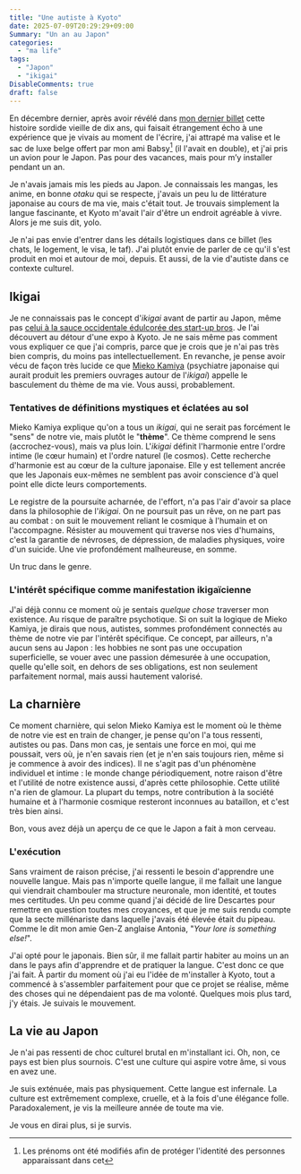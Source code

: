 ```yaml
---
title: "Une autiste à Kyoto"
date: 2025-07-09T20:29:29+09:00
Summary: "Un an au Japon"
categories: 
  - "ma life"
tags: 
  - "Japon"
  - "ikigai"
DisableComments: true
draft: false
---
```


En décembre dernier, après avoir révélé dans [mon dernier billet](../de-quoi-je-me-mele) cette histoire sordide vieille de dix ans, qui faisait étrangement écho à une expérience que je vivais au moment de l'écrire, j'ai attrapé ma valise et le sac de luxe belge offert par mon ami Babsy[^1] (il l'avait en double), et j'ai pris un avion pour le Japon. Pas pour des vacances, mais pour m’y installer pendant un an.

Je n'avais jamais mis les pieds au Japon. Je connaissais les mangas, les anime, en bonne _otaku_ qui se respecte, j'avais un peu lu de littérature japonaise au cours de ma vie, mais c'était tout. Je trouvais simplement la langue fascinante, et Kyoto m'avait l'air d'être un endroit agréable à vivre. Alors je me suis dit, yolo.

Je n'ai pas envie d'entrer dans les détails logistiques dans ce billet (les chats, le logement, le visa, le taf). J'ai plutôt envie de parler de ce qu'il s'est produit en moi et autour de moi, depuis. Et aussi, de la vie d'autiste dans ce contexte culturel.

## Ikigai

Je ne connaissais pas le concept d'_ikigai_ avant de partir au Japon, même pas [celui à la sauce occidentale édulcorée des start-up bros](https://marcwinn.com/). Je l'ai découvert au détour d'une expo à Kyoto. Je ne sais même pas comment vous expliquer ce que j'ai compris, parce que je crois que je n'ai pas très bien compris, du moins pas intellectuellement. En revanche, je pense avoir vécu de façon très lucide ce que [Mieko Kamiya](https://en.wikipedia.org/wiki/Mieko_Kamiya) (psychiatre japonaise qui aurait produit les premiers ouvrages autour de l'_ikigai_) appelle le basculement du thème de ma vie. Vous aussi, probablement.

### Tentatives de définitions mystiques et éclatées au sol

Mieko Kamiya explique qu'on a tous un _ikigai_, qui ne serait pas forcément le "sens" de notre vie, mais plutôt le "**thème**". Ce thème comprend le sens (accrochez-vous), mais va plus loin. L'_ikigai_ définit l'harmonie entre l'ordre intime (le cœur humain) et l'ordre naturel (le cosmos). Cette recherche d'harmonie est au cœur de la culture japonaise. Elle y est tellement ancrée que les Japonais eux-mêmes ne semblent pas avoir conscience d'à quel point elle dicte leurs comportements.

Le registre de la poursuite acharnée, de l'effort, n'a pas l'air d'avoir sa place dans la philosophie de l'_ikigai_. On ne poursuit pas un rêve, on ne part pas au combat : on suit le mouvement reliant le cosmique à l'humain et on l'accompagne. Résister au mouvement qui traverse nos vies d'humains, c'est la garantie de névroses, de dépression, de maladies physiques, voire d'un suicide. Une vie profondément malheureuse, en somme.

Un truc dans le genre.

### L'intérêt spécifique comme manifestation ikigaïcienne

J'ai déjà connu ce moment où je sentais _quelque chose_ traverser mon existence. Au risque de paraître psychotique. Si on suit la logique de Mieko Kamiya, je dirais que nous, autistes, sommes profondément connectés au thème de notre vie par l'intérêt spécifique. Ce concept, par ailleurs, n'a aucun sens au Japon : les hobbies ne sont pas une occupation superficielle, se vouer avec une passion démesurée à une occupation, quelle qu'elle soit, en dehors de ses obligations, est non seulement parfaitement normal, mais aussi hautement valorisé.

## La charnière

Ce moment charnière, qui selon Mieko Kamiya est le moment où le thème de notre vie est en train de changer, je pense qu'on l'a tous ressenti, autistes ou pas. Dans mon cas, je sentais une force en moi, qui me poussait, vers où, je n'en savais rien (et je n'en sais toujours rien, même si je commence à avoir des indices). Il ne s'agit pas d'un phénomène individuel et intime : le monde change périodiquement, notre raison d'être et l'utilité de notre existence aussi, d'après cette philosophie. Cette utilité n'a rien de glamour. La plupart du temps, notre contribution à la société humaine et à l'harmonie cosmique resteront inconnues au bataillon, et c'est très bien ainsi.

Bon, vous avez déjà un aperçu de ce que le Japon a fait à mon cerveau.

### L'exécution

Sans vraiment de raison précise, j'ai ressenti le besoin d'apprendre une nouvelle langue. Mais pas n'importe quelle langue, il me fallait une langue qui viendrait chambouler ma structure neuronale, mon identité, et toutes mes certitudes. Un peu comme quand j'ai décidé de lire Descartes pour remettre en question toutes mes croyances, et que je me suis rendu compte que la secte millénariste dans laquelle j'avais été élevée était du pipeau. Comme le dit mon amie Gen-Z anglaise Antonia, "_Your lore is something else!_".

J'ai opté pour le japonais. Bien sûr, il me fallait partir habiter au moins un an dans le pays afin d'apprendre et de pratiquer la langue. C'est donc ce que j'ai fait. À partir du moment où j'ai eu l'idée de m'installer à Kyoto, tout a commencé à s'assembler parfaitement pour que ce projet se réalise, même des choses qui ne dépendaient pas de ma volonté. Quelques mois plus tard, j'y étais. Je suivais le mouvement.

## La vie au Japon

Je n'ai pas ressenti de choc culturel brutal en m'installant ici. Oh, non, ce pays est bien plus sournois. C'est une culture qui aspire votre âme, si vous en avez une.

Je suis exténuée, mais pas physiquement. Cette langue est infernale. La culture est extrêmement complexe, cruelle, et à la fois d'une élégance folle. Paradoxalement, je vis la meilleure année de toute ma vie.

Je vous en dirai plus, si je survis.

[^1]: Les prénoms ont été modifiés afin de protéger l'identité des personnes apparaissant dans cet